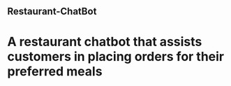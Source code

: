 ## Restaurant-ChatBot
# A restaurant chatbot that assists customers in placing orders for their preferred meals